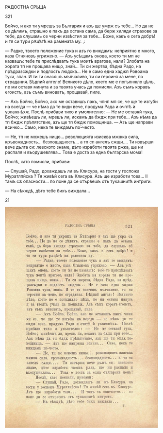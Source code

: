 ﻿РАДОСТНА СРѢЩА

321

Бойчо, и ако ти умрешъ за България и азъ ще умрж съ тебе... Но да не се дѣлимъ, страшно е пакъ да остана сама, да берж хиляди страхове за тебе, да слушамь се черни извѣстия за тебе... Боже, какъ е сега добрѣ! и тя си тури рѫцѣтѣ на рамената му.	,:

— Радке, твоето положение тука и азъ го виждамъ: неприятно е много, каза Огняновъ угрижено. — Азъ усѣщамъ онова, което ти мп не казвашъ: тебе те прислѣдватъ тука моитѣ врагове, нали? Злобата на хората тп не прощава нищо, знай... Ти си жертва, бѣдна Радо, на прѣдразсждки и подлость людска... Не е само една хаджп Ровоама тука, зпан. И ти ги снасяшъ мълчаливо, ти си героиня за мене, по страдания. Бѣдпий апгело! Великото дѣло, което ме е погълнжло цѣлъ, пе ми оставя минута и за твоята учась да помисли. Азъ съмъ коравъ егоистъ, азъ съмъ виноватъ, прощавай, пиле.

— Ахъ Бойчо, Бойчо, ако ме оставишъ пакъ, чпнп мп се, че ще те изгуби на всегда — че нѣма да те види вече, продума Рада и очптѣ ѝ увлажнѣхж. Послѣ прибави тихо и умолително: — Не ме оставяй тука, Бойчо; живѣешъ ли, мрешъ ли, искамъ да бждж при тебе... Азъ нѣма да тп бждж прѣпятствие, азъ ще тп бждж помощница. — Азъ ще направи всичко... Само, нека те виждамъ по́-често.

— Не, тп не можешъ нищо... революцията изисква мжжка сила, кръвожадность... безпощадность... а тп сп ангелъ сжщи.... Ти извърши вече дълга си: левското знаме, дѣто изработи твоята ржка, ще ни распаля и въодушевлява... Това е доста за една българска мома!

Послѣ, като помисли, прибави:

— Слушай, Радо, дохаждашъ ли въ Клисура, на гости у госпожа Муратлпйска ? Тя живѣй сега въ Клисура. Азъ ще изработи това... II тамъ сѫ опасности... по поне да се отървешъ отъ тукашнитѣ интриги.

— На сѣкждѣ, дѣто тебе бихъ виждала...

21

![original](../images/360.jpg)

